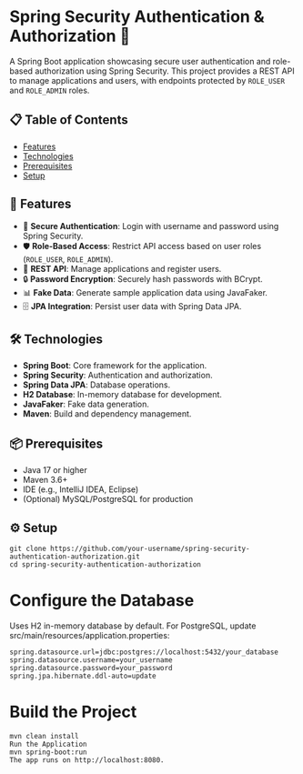 # Spring Security Authentication & Authorization 🚀

A Spring Boot application showcasing secure user authentication and role-based authorization using Spring Security. This project provides a REST API to manage applications and users, with endpoints protected by `ROLE_USER` and `ROLE_ADMIN` roles.

## 📋 Table of Contents
- [Features](#features)
- [Technologies](#technologies)
- [Prerequisites](#prerequisites)
- [Setup](#setup)



## 🌟 Features
- 🔐 **Secure Authentication**: Login with username and password using Spring Security.
- 🛡️ **Role-Based Access**: Restrict API access based on user roles (`ROLE_USER`, `ROLE_ADMIN`).
- 📡 **REST API**: Manage applications and register users.
- 🔒 **Password Encryption**: Securely hash passwords with BCrypt.
- 📊 **Fake Data**: Generate sample application data using JavaFaker.
- 🗄️ **JPA Integration**: Persist user data with Spring Data JPA.

## 🛠️ Technologies
- **Spring Boot**: Core framework for the application.
- **Spring Security**: Authentication and authorization.
- **Spring Data JPA**: Database operations.
- **H2 Database**: In-memory database for development.
- **JavaFaker**: Fake data generation.
- **Maven**: Build and dependency management.

## 📦 Prerequisites
- Java 17 or higher
- Maven 3.6+
- IDE (e.g., IntelliJ IDEA, Eclipse)
- (Optional) MySQL/PostgreSQL for production
## ⚙️ Setup
```Clone the Repository
git clone https://github.com/your-username/spring-security-authentication-authorization.git
cd spring-security-authentication-authorization
```


# Configure the Database
Uses H2 in-memory database by default.
For PostgreSQL, 
update src/main/resources/application.properties:
```
spring.datasource.url=jdbc:postgres://localhost:5432/your_database 
spring.datasource.username=your_username 
spring.datasource.password=your_password 
spring.jpa.hibernate.ddl-auto=update
```


# Build the Project
```
mvn clean install
Run the Application
mvn spring-boot:run
The app runs on http://localhost:8080.
```
